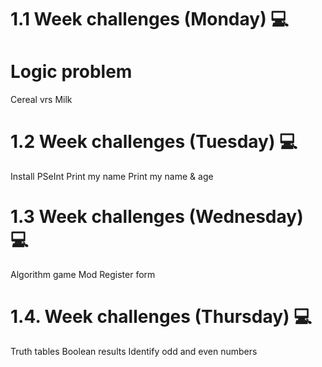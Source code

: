 # 1.1 Week challenges (Monday) 💻
# Logic problem
Cereal vrs Milk
# 1.2 Week challenges (Tuesday) 💻
Install PSeInt
Print my name
Print my name & age
# 1.3 Week challenges (Wednesday) 💻
Algorithm game
Mod
Register form
# 1.4. Week challenges (Thursday) 💻
Truth tables
Boolean results
Identify odd and even numbers
